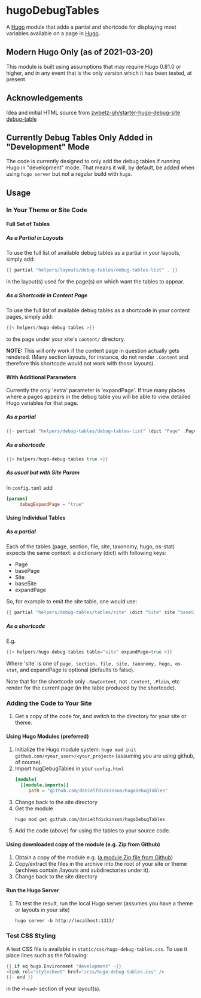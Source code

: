# hugoDebugTables

A [Hugo](https://gohugo.io) module that adds a partial and shortcode for displaying most variables available on a page in [Hugo](https://gohugo.io).

## Modern Hugo Only (as of 2021-03-20)

This module is built using assumptions that may require Hugo 0.81.0 or higher, and in any event that is the only version which it has been tested, at present.

## Acknowledgements

Idea and initial HTML source from
[zwbetz-gh/starter-hugo-debug-site debug-table](https://raw.githubusercontent.com/zwbetz-gh/starter-hugo-debug-site/master/layouts/partials/debug-table.html)

## Currently Debug Tables Only Added in "Development" Mode

The code is currently designed to only add the debug tables if running Hugo in "development" mode.
That means it will, by default, be added when using ``hugo server`` but not a regular build with ``hugo``.

## Usage

### In Your Theme or Site Code

#### Full Set of Tables

##### As a Partial in Layouts

To use the full list of available debug tables as a partial in your layouts, simply add:

```go
{{ partial "helpers/layouts/debug-tables/debug-tables-list" . }}
```

in the layout(s) used for the page(s) on which want the tables to appear.

##### As a Shortcode in Content Page

To use the full list of available debug tables as a shortcode in your content pages, simply add:

```go
{{< helpers/hugo-debug-tables >}}
```

to the page under your site's ``content/`` directory.

**NOTE:** This will only work if the content page in question actually gets rendered. (Many section layouts, for instance, do not render ``.Content`` and therefore this shortcode would not work with those layouts).

#### With Additional Parameters

Currently the only 'extra' parameter is 'expandPage'. If true many places
where a pages appears in the debug table you will be able to view detailed
Hugo variables for that page.

##### As a partial

```go
{{- partial "helpers/debug-tables/debug-tables-list" (dict "Page" .Page "Site" .Site "expandPage" true -}}
```

##### As a shortcode

```go
{{< helpers/hugo-debug-tables true >}}
```

##### As usual but with Site Param

In ``config.toml`` add

```toml
[params]
     debugExpandPage = "true"
```

#### Using Individual Tables

##### As a partial

Each of the tables (page, section, file, site, taxonomy, hugo, os-stat) expects the same context: a dictionary (dict) with following keys:
   * Page
   * basePage
   * Site
   * baseSite
   * expandPage

So, for example to emit the site table, one would use:
```go
{{ partial "helpers/debug-tables/tables/site" (dict "Site" site "baseSite" $baseSite "Page" $curPage "basePage" $basePage "expandPage" $expandPage) }}

```

##### As a shortcode

E.g.

```go
{{< helpers/hugo-debug-tables table="site" expandPage=true >}}
```

Where 'site' is one of ``page, section, file, site, taxonomy, hugo, os-stat``, and expandPage is optional (defaults to false).

Note that for the shortcode only ``.RawContent``, not ``.Content``, ``.Plain``, etc render for the current page (in the table produced by the shortcode).
### Adding the Code to Your Site

1. Get a copy of the code for, and switch to the directory for your site or theme.

#### Using Hugo Modules (preferred)

1. Initialize the Hugo module system: ``hugo mod init github.com/<your_user>/<your_project>`` (assuming you are using github, of course).
2. Import hugDebugTables in your ``config.html``
   ```toml
   [module]
     [[module.imports]]
        path = "github.com/danielfdickinson/hugoDebugTables"
   ```
3. Change back to the site directory
4. Get the module
   ```
   hugo mod get github.com/danielfdickinson/hugoDebugTables
   ```
5. Add the code (above) for using the tables to your source code.

#### Using downloaded copy of the module (e.g. Zip from Github)

1. Obtain a copy of the module e.g. ([a module Zip file from Github](https://github.com/danielfdickinson/hugoDebugTables/archive/master.zip))
2. Copy/extract the files in the archive into the root of your site or theme (archives contain /layouts and subdirectories under it).
3. Change back to the site directory

#### Run the Hugo Server

1. To test the result, run the local Hugo server (assumes you have a theme or layouts in your site)
   ```
   hugo server -b http://localhost:1313/
   ```
### Test CSS Styling

A test CSS file is available in ``static/css/hugo-debug-tables.css``. To use it place lines such as the following:

```go
{{ if eq hugo.Environment "development" -}}
<link rel="stylesheet" href="/css/hugo-debug-tables.css" />
{{- end }}
```

in the ``<head>`` section of your layout(s).
